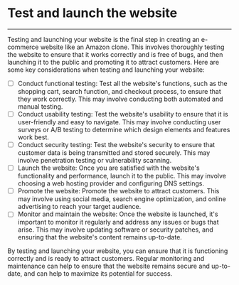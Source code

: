 # Test and launch the website
---

Testing and launching your website is the final step in creating an e-commerce website like an Amazon clone. This involves thoroughly testing the website to ensure that it works correctly and is free of bugs, and then launching it to the public and promoting it to attract customers. Here are some key considerations when testing and launching your website:

- [ ] Conduct functional testing: Test all the website's functions, such as the shopping cart, search function, and checkout process, to ensure that they work correctly. This may involve conducting both automated and manual testing.
- [ ] Conduct usability testing: Test the website's usability to ensure that it is user-friendly and easy to navigate. This may involve conducting user surveys or A/B testing to determine which design elements and features work best.
- [ ] Conduct security testing: Test the website's security to ensure that customer data is being transmitted and stored securely. This may involve penetration testing or vulnerability scanning.
- [ ] Launch the website: Once you are satisfied with the website's functionality and performance, launch it to the public. This may involve choosing a web hosting provider and configuring DNS settings.
- [ ] Promote the website: Promote the website to attract customers. This may involve using social media, search engine optimization, and online advertising to reach your target audience.
- [ ] Monitor and maintain the website: Once the website is launched, it's important to monitor it regularly and address any issues or bugs that arise. This may involve updating software or security patches, and ensuring that the website's content remains up-to-date.

By testing and launching your website, you can ensure that it is functioning correctly and is ready to attract customers. Regular monitoring and maintenance can help to ensure that the website remains secure and up-to-date, and can help to maximize its potential for success.
